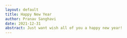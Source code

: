 ```yaml
---
layout: default
title: Happy New Year
author: Pranav Sanghavi
date: 2021-12-31
abstract: Just want wish all of you a happy new year!
---
```

